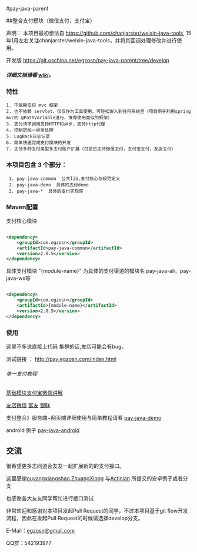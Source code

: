 
#pay-java-parent

##整合支付模块（微信支付，支付宝）

声明： 本项目最初想法自 https://github.com/chanjarster/weixin-java-tools, 15年1月左右关注chanjarster/weixin-java-tools，并将其回调处理修改并进行使用。

开发版 https://git.oschina.net/egzosn/pay-java-parent/tree/develop

##### 详细文档请看 [wiki](https://gitee.com/egzosn/pay-java-parent/wikis/Home)。

### 特性



    1. 不依赖任何 mvc 框架
    2. 也不依赖 servlet，仅仅作为工具使用，可轻松嵌入到任何系统里（项目例子利用spring mvc的 @PathVariable进行，推荐使用类似的框架）
    3. 支付请求调用支持HTTP和异步、支持http代理
    4. 控制层统一异常处理
    5. LogBack日志记录
    6. 简单快速完成支付模块的开发
    7. 支持多种支付类型多支付账户扩展（目前已支持微信支付，支付宝支付，友店支付）

### 本项目包含 3 个部分：

     1. pay-java-common  公共lib,支付核心与规范定义
     2. pay-java-demo  具体的支付demo
     3. pay-java-*  具体的支付实现库
### Maven配置
支付核心模块
```xml

<dependency>
    <groupId>com.egzosn</groupId>
    <artifactId>pay-java-common</artifactId>
    <version>2.0.5</version>
</dependency>

```

具体支付模块 "{module-name}" 为具体的支付渠道的模块名 pay-java-ali，pay-java-wx等

```xml

<dependency>
    <groupId>com.egzosn</groupId>
    <artifactId>{module-name}</artifactId>
    <version>2.0.5</version>
</dependency>

```



### 使用
这里不多说直接上代码  集群的话,友店可能会有bug。

测试链接 ： http://pay.egzosn.com/index.html

###### 单一支付教程 

 [基础模块支付宝微信讲解](https://gitee.com/egzosn/pay-java-parent/wikis/Home)
 
 [友店微信](pay-java-wx-youdian?dir=1&filepath=pay-java-youdian)
 [富友](pay-java-fuiou?dir=1&filepath=pay-java-fuiou)
 [银联](pay-java-union?dir=1&filepath=pay-java-union)

支付整合》服务端+网页端详细使用与简单教程请看 [pay-java-demo](pay-java-demo?dir=1&filepath=pay-java-demo)

android 例子 [pay-java-android](http://git.oschina.net/egzosn/pay-java-android)


## 交流
很希望更多志同道合友友一起扩展新的的支付接口。

这里感谢[ouyangxiangshao](https://github.com/ouyangxiangshao),[ZhuangXiong](https://github.com/ZhuangXiong) 与[Actinian](http://git.oschina.net/Actinia517) 所提交的安卓例子或者分支

也感谢各大友友同学帮忙进行接口测试

非常欢迎和感谢对本项目发起Pull Request的同学，不过本项目基于git flow开发流程，因此在发起Pull Request的时候请选择develop分支。

E-Mail：egzosn@gmail.com

QQ群：542193977

